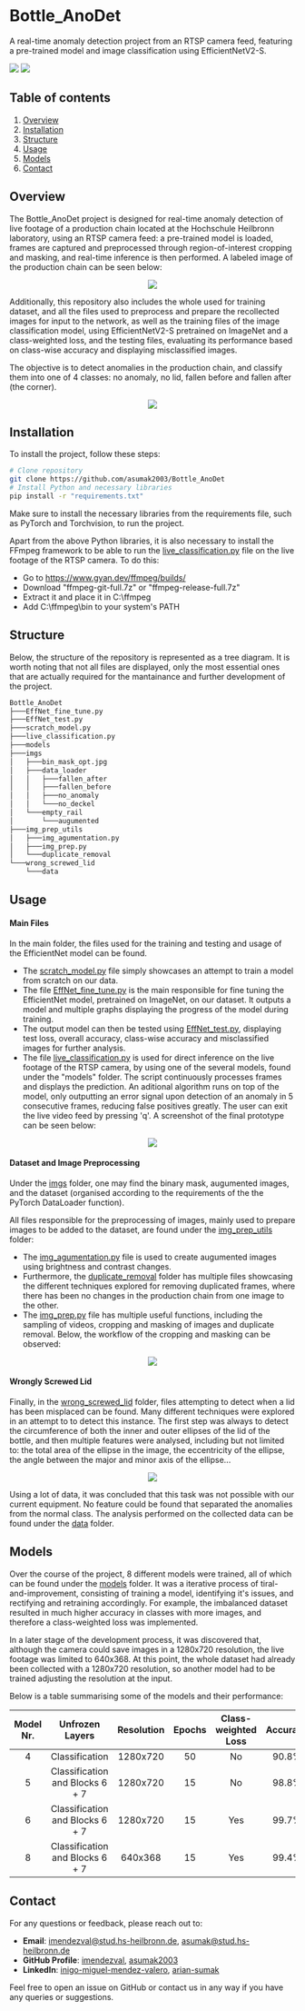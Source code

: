 # Bottle_AnoDet
A real-time anomaly detection project from an RTSP camera feed, featuring a pre-trained model and image classification using EfficientNetV2-S.

<img src="https://skillicons.dev/icons?i=python" /> <img src="https://skillicons.dev/icons?i=pytorch" />

## Table of contents
1. [Overview](#overview)
2. [Installation](#installation)
3. [Structure](#structure)
4. [Usage](#usage)
5. [Models](#models)
6. [Contact](#contact)

## Overview
The Bottle_AnoDet project is designed for real-time anomaly detection of live footage of a production chain located at the Hochschule Heilbronn laboratory, using an RTSP camera feed: a pre-trained model is loaded, frames are captured and preprocessed through region-of-interest cropping and masking, and real-time inference is then performed. A labeled image of the production chain can be seen below:


<div align="center">
  <img src="https://github.com/asumak2003/Bottle_AnoDet/raw/main/imgs/exs/production_chain.png">
</div>

Additionally, this repository also includes the whole used for training dataset, and all the files used to preprocess and prepare the recollected images for input to the network, as well as the training files of the image classification model, using EfficientNetV2-S pretrained on ImageNet and a class-weighted loss, and the testing files, evaluating its performance based on class-wise accuracy and displaying misclassified images.

The objective is to detect anomalies in the production chain, and classify them into one of 4 classes: no anomaly, no lid, fallen before and fallen after (the corner).

<div align="center">
  <img src="https://github.com/asumak2003/Bottle_AnoDet/raw/main/imgs/exs/classes.png">
</div>

## Installation
To install the project, follow these steps:
```bash
# Clone repository
git clone https://github.com/asumak2003/Bottle_AnoDet
# Install Python and necessary libraries
pip install -r "requirements.txt"
```
Make sure to install the necessary libraries from the requirements file, such as PyTorch and Torchvision, to run the project.

Apart from the above Python libraries, it is also necessary to install the FFmpeg framework to be able to run the [live_classification.py](./live_classification.py) file on the live footage of the RTSP camera. To do this:

+ Go to https://www.gyan.dev/ffmpeg/builds/
+ Download "ffmpeg-git-full.7z" or "ffmpeg-release-full.7z"
+ Extract it and place it in C:\ffmpeg
+ Add C:\ffmpeg\bin to your system's PATH

## Structure
Below, the structure of the repository is represented as a tree diagram. It is worth noting that not all files are displayed, only the most essential ones that are actually required for the mantainance and further development of the project.

```bash
Bottle_AnoDet
├───EffNet_fine_tune.py
├───EffNet_test.py
├───scratch_model.py
├───live_classification.py
├───models
├───imgs
│   ├───bin_mask_opt.jpg
│   ├───data_loader
│   │   ├───fallen_after
│   │   ├───fallen_before
│   │   ├───no_anomaly
│   │   └───no_deckel
│   └───empty_rail
│       └───augumented
├───img_prep_utils
│   ├───img_agumentation.py
│   ├───img_prep.py
│   └───duplicate_removal
└───wrong_screwed_lid
    └───data
```

## Usage

#### Main Files
In the main folder, the files used for the training and testing and usage of the EfficientNet model can be found.
+ The [scratch_model.py](./scratch_model.py) file simply showcases an attempt to train a model from scratch on our data. 
+ The file [EffNet_fine_tune.py](./EffNet_fine_tune.py) is the main responsible for fine tuning the EfficientNet model, pretrained on ImageNet, on our dataset. It outputs a model and multiple graphs displaying the progress of the model during training. 
+ The output model can then be tested using [EffNet_test.py](./EffNet_test.py), displaying test loss, overall accuracy, class-wise accuracy and misclassified images for further analysis.
+ The file [live_classification.py](./live_classification.py) is used for direct inference on the live footage of the RTSP camera, by using one of the several models, found under the "models" folder. The script continuously processes frames and displays the prediction. An aditional algorithm runs on top of the model, only outputting an error signal upon detection of an anomaly in 5 consecutive frames, reducing false positives greatly. The user can exit the live video feed by pressing 'q'. A screenshot of the final prototype can be seen below:

<div align="center">
  <img src="https://github.com/asumak2003/Bottle_AnoDet/raw/main/imgs/exs/prototype.jpg">
</div>

#### Dataset and Image Preprocessing
Under the [imgs](./imgs/) folder, one may find the binary mask, augumented images, and the dataset (organised according to the requirements of the the PyTorch DataLoader function).

All files responsible for the preprocessing of images, mainly used to prepare images to be added to the dataset, are found under the [img_prep_utils](./img_prep_utils/) folder:

+ The [img_agumentation.py](./img_prep_utils/img_agumentation.py) file is used to create augumented images using brightness and contrast changes. 
+ Furthermore, the [duplicate_removal](./img_prep_utils/duplicate_removal/) folder has multiple files showcasing the different techniques explored for removing duplicated frames, where there has been no changes in the production chain from one image to the other.
+ The [img_prep.py](./img_prep_utils/img_prep.py) file has multiple useful functions, including the sampling of videos, cropping and masking of images and duplicate removal. Below, the workflow of the cropping and masking can be observed:

<div align="center">
  <img src="https://github.com/asumak2003/Bottle_AnoDet/raw/main/imgs/exs/crop_and_mask.png">
</div>


#### Wrongly Screwed Lid
Finally, in the [wrong_screwed_lid](./wrong_screwed_lid/) folder, files attempting to detect when a lid has been misplaced can be found. Many different techniques were explored in an attempt to to detect this instance. The first step was always to detect the circumference of both the inner and outer ellipses of the lid of the bottle, and then multiple features were analysed, including but not limited to: the total area of the ellipse in the image, the eccentricity of the ellipse, the angle between the major and minor axis of the ellipse...

<div align="center">
  <img src="https://github.com/asumak2003/Bottle_AnoDet/raw/main/imgs/exs/wrong_screwed_lid.png">
</div>

Using a lot of data, it was concluded that this task was not possible with our current equipment. No feature could be found that separated the anomalies from the normal class. The analysis performed on the collected data can be found under the [data](./wrong_screwed_lid/data/) folder.

## Models
Over the course of the project, 8 different models were trained, all of which can be found under the [models](./models/) folder. It was a iterative process of tiral-and-improvement, consisting of training a model, identifying it's issues, and rectifying and retraining accordingly. For example, the imbalanced dataset resulted in much higher accuracy in classes with more images, and therefore a class-weighted loss was implemented.

In a later stage of the development process, it was discovered that, although the camera could save images in a 1280x720 resolution, the live footage was limited to 640x368. At this point, the whole dataset had already been collected with a 1280x720 resolution, so another model had to be trained adjusting the resolution at the input.

Below is a table summarising some of the models and their performance:

| Model Nr.     | Unfrozen Layers| Resolution|Epochs| Class-weighted Loss| Accuracy|
|:-------------:|:-------------:|:----------:|:----:|:------------------:|:-------:|
|4              | Classification| 1280x720|50| No| 90.8%|
| 5             | Classification and Blocks  6 + 7| 1280x720|15| No| 98.8%|
|6              | Classification and Blocks  6 + 7| 1280x720|15| Yes| 99.7%|
| 8             | Classification and Blocks  6 + 7| 640x368|15| Yes| 99.4%|

## Contact
For any questions or feedback, please reach out to:
- **Email**: [imendezval@stud.hs-heilbronn.de](mailto:imendezval@stud.hs-heilbronn.de), [asumak@stud.hs-heilbronn.de](mailto:asumak@stud.hs-heilbronn.de)
- **GitHub Profile**: [imendezval](https://github.com/imendezval), [asumak2003](https://github.com/asumak2003)
- **LinkedIn**: [inigo-miguel-mendez-valero](https://www.linkedin.com/in/i%C3%B1igo-miguel-m%C3%A9ndez-valero-4ba3732b1/), [arian-sumak](https://www.linkedin.com/in/arian-sumak-6b5b8925a/)

Feel free to open an issue on GitHub or contact us in any way if you have any queries or suggestions.
